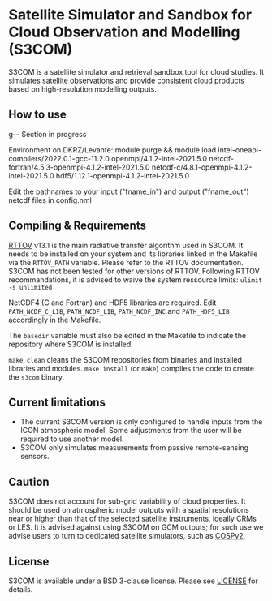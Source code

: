 Satellite Simulator and Sandbox for Cloud Observation and Modelling (S3COM)
================================================================================

S3COM is a satellite simulator and retrieval sandbox tool for cloud studies. It simulates satellite observations and provide consistent cloud products based on high-resolution modelling outputs. 

How to use
----------

g-- Section in progress

Environment on DKRZ/Levante:
module purge && module load intel-oneapi-compilers/2022.0.1-gcc-11.2.0 openmpi/4.1.2-intel-2021.5.0 netcdf-fortran/4.5.3-openmpi-4.1.2-intel-2021.5.0 netcdf-c/4.8.1-openmpi-4.1.2-intel-2021.5.0 hdf5/1.12.1-openmpi-4.1.2-intel-2021.5.0

Edit the pathnames to your input ("fname_in") and output ("fname_out") netcdf files in config.nml

Compiling & Requirements
------------------------

[RTTOV](https://nwp-saf.eumetsat.int/site/software/rttov) v13.1 is the main radiative transfer algorithm used in S3COM. It needs to be installed on your system and its libraries linked in the Makefile via the `RTTOV_PATH` variable. Please refer to the RTTOV documentation. S3COM has not been tested for other versions of RTTOV. Following RTTOV recommandations, it is advised to waive the system ressource limits: `ulimit -s unlimited` 

NetCDF4 (C and Fortran) and HDF5 libraries are required. Edit `PATH_NCDF_C_LIB`, `PATH_NCDF_LIB`, `PATH_NCDF_INC` and `PATH_HDF5_LIB` accordingly in the Makefile. 

The `basedir` variable must also be edited in the Makefile to indicate the repository where S3COM is installed.

`make clean` cleans the S3COM repositories from binaries and installed libraries and modules. `make install` (or `make`) compiles the code to create the `s3com` binary.

Current limitations
-------------------

- The current S3COM version is only configured to handle inputs from the ICON atmospheric model. Some adjustments from the user will be required to use another model. 
- S3COM only simulates measurements from passive remote-sensing sensors.

Caution
-------

S3COM does not account for sub-grid variability of cloud properties. It should be used on atmospheric model outputs with a spatial resolutions near or higher than that of the selected satellite instruments, ideally CRMs or LES. It is advised against using S3COM on GCM outputs; for such use we advise users to turn to dedicated satellite simulators, such as [COSPv2](https://github.com/CFMIP/COSPv2.0). 

License
------
S3COM is available under a BSD 3-clause license.
Please see [LICENSE](LICENSE) for details.

